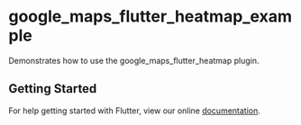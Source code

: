 # google_maps_flutter_heatmap_example

Demonstrates how to use the google_maps_flutter_heatmap plugin.

## Getting Started

For help getting started with Flutter, view our online
[documentation](https://flutter.io/).
